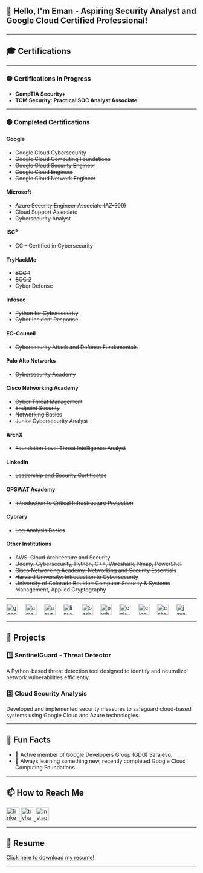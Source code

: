 <h2 align="left">👋 Hello, I'm Eman - Aspiring Security Analyst and Google Cloud Certified Professional!</h2>

###


---

## 🎓 Certifications  

---

### 🟡 **Certifications in Progress**  
- **CompTIA Security+**  
- **TCM Security: Practical SOC Analyst Associate**

---  

### 🟢 **Completed Certifications**  
#### **Google**  
- ~~Google Cloud Cybersecurity~~  
- ~~Google Cloud Computing Foundations~~  
- ~~Google Cloud Security Engineer~~  
- ~~Google Cloud Engineer~~  
- ~~Google Cloud Network Engineer~~  

#### **Microsoft**  
- ~~Azure Security Engineer Associate (AZ-500)~~  
- ~~Cloud Support Associate~~  
- ~~Cybersecurity Analyst~~  

#### **ISC²**  
- ~~CC – Certified in Cybersecurity~~  

#### **TryHackMe**
- ~~SOC 1~~
- ~~SOC 2~~
- ~~Cyber Defense~~

#### **Infosec**  
- ~~Python for Cybersecurity~~  
- ~~Cyber Incident Response~~  

#### **EC-Council**  
- ~~Cybersecurity Attack and Defense Fundamentals~~  

#### **Palo Alto Networks**  
- ~~Cybersecurity Academy~~  

#### **Cisco Networking Academy**  
- ~~Cyber Threat Management~~  
- ~~Endpoint Security~~  
- ~~Networking Basics~~  
- ~~Junior Cybersecurity Analyst~~  

#### **ArchX**  
- ~~Foundation Level Threat Intelligence Analyst~~  

#### **LinkedIn**  
- ~~Leadership and Security Certificates~~  

#### **OPSWAT Academy**  
- ~~Introduction to Critical Infrastructure Protection~~  

#### **Cybrary**  
- ~~Log Analysis Basics~~  

#### **Other Institutions**  
- ~~AWS: Cloud Architecture and Security~~  
- ~~Udemy: Cybersecurity, Python, C++, Wireshark, Nmap, PowerShell~~  
- ~~Cisco Networking Academy: Networking and Security Essentials~~  
- ~~Harvard University: Introduction to Cybersecurity~~  
- ~~University of Colorado Boulder: Computer Security & Systems Management, Applied Cryptography~~  

---

<div align="left">
  <img src="https://cdn.jsdelivr.net/gh/devicons/devicon/icons/googlecloud/googlecloud-original.svg" height="30" alt="googlecloud logo"  />
  <img width="12" />
  <img src="https://cdn.jsdelivr.net/gh/devicons/devicon/icons/amazonwebservices/amazonwebservices-original-wordmark.svg" height="30" alt="amazonwebservices logo"  />
  <img width="12" />
  <img src="https://cdn.jsdelivr.net/gh/devicons/devicon/icons/azure/azure-original.svg" height="30" alt="azure logo"  />
  <img width="12" />
  <img src="https://cdn.jsdelivr.net/gh/devicons/devicon/icons/linux/linux-original.svg" height="30" alt="linux logo"  />
  <img width="12" />
  <img src="https://cdn.jsdelivr.net/gh/devicons/devicon/icons/bash/bash-original.svg" height="30" alt="bash logo"  />
  <img width="12" />
  <img src="https://cdn.jsdelivr.net/gh/devicons/devicon/icons/python/python-original.svg" height="30" alt="python logo"  />
  <img width="12" />
  <img src="https://cdn.jsdelivr.net/gh/devicons/devicon/icons/cplusplus/cplusplus-original.svg" height="30" alt="cplusplus logo"  />
  <img width="12" />
  <img src="https://cdn.jsdelivr.net/gh/devicons/devicon/icons/c/c-original.svg" height="30" alt="c logo"  />
  <img width="12" />
  <img src="https://cdn.jsdelivr.net/gh/devicons/devicon/icons/csharp/csharp-original.svg" height="30" alt="csharp logo"  />
  <img width="12" />
  <img src="https://cdn.jsdelivr.net/gh/devicons/devicon/icons/java/java-original-wordmark.svg" height="30" alt="java logo"  />
</div>

---

## 🔨 Projects  

### 1️⃣ **SentinelGuard - Threat Detector**  
A Python-based threat detection tool designed to identify and neutralize network vulnerabilities efficiently.  

### 2️⃣ **Cloud Security Analysis**  
Developed and implemented security measures to safeguard cloud-based systems using Google Cloud and Azure technologies.  

---

## 🌟 Fun Facts  
- 🏫 Active member of Google Developers Group (GDG) Sarajevo.  
- 🌱 Always learning something new, recently completed Google Cloud Computing Foundations.
  
---

## 📫 How to Reach Me  
<div align="left">
  <a href="https://www.linkedin.com/in/eman-cickusic/" target="_blank">
    <img src="https://img.shields.io/static/v1?message=LinkedIn&logo=linkedin&label=&color=0077B5&logoColor=white&labelColor=&style=for-the-badge" height="35" alt="linkedin logo"  />
  </a>
  <a href="https://tryhackme.com/r/p/cickusiceman" target="_blank">
    <img src="https://img.shields.io/static/v1?message=TryHackMe&logo=tryhackme&label=&color=88cc14&logoColor=white&labelColor=&style=for-the-badge" height="35" alt="tryhackme logo"  />
  </a>
  <a href="https://www.instagram.com/eman.cickusic/" target="_blank">
    <img src="https://img.shields.io/static/v1?message=Instagram&logo=instagram&label=&color=E4405F&logoColor=white&labelColor=&style=for-the-badge" height="35" alt="instagram logo"  />
  </a>
</div>

---

## 📄 Resume  
[Click here to download my resume!](https://github.com/emanhz/emanhz/blob/main/Eman%20Cickusic%20Resume.pdf)

---

